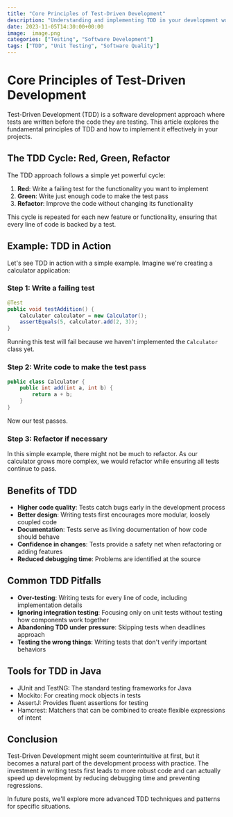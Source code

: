 ```yaml
---
title: "Core Principles of Test-Driven Development"
description: "Understanding and implementing TDD in your development workflow"
date: 2023-11-05T14:30:00+00:00
image:  image.png   
categories: ["Testing", "Software Development"]
tags: ["TDD", "Unit Testing", "Software Quality"]
---
```


# Core Principles of Test-Driven Development

Test-Driven Development (TDD) is a software development approach where tests are written before the code they are testing. This article explores the fundamental principles of TDD and how to implement it effectively in your projects.

## The TDD Cycle: Red, Green, Refactor

The TDD approach follows a simple yet powerful cycle:

1. **Red**: Write a failing test for the functionality you want to implement
2. **Green**: Write just enough code to make the test pass
3. **Refactor**: Improve the code without changing its functionality

This cycle is repeated for each new feature or functionality, ensuring that every line of code is backed by a test.

## Example: TDD in Action

Let's see TDD in action with a simple example. Imagine we're creating a calculator application:

### Step 1: Write a failing test

```java
@Test
public void testAddition() {
    Calculator calculator = new Calculator();
    assertEquals(5, calculator.add(2, 3));
}
```

Running this test will fail because we haven't implemented the `Calculator` class yet.

### Step 2: Write code to make the test pass

```java
public class Calculator {
    public int add(int a, int b) {
        return a + b;
    }
}
```

Now our test passes.

### Step 3: Refactor if necessary

In this simple example, there might not be much to refactor. As our calculator grows more complex, we would refactor while ensuring all tests continue to pass.

## Benefits of TDD

- **Higher code quality**: Tests catch bugs early in the development process
- **Better design**: Writing tests first encourages more modular, loosely coupled code
- **Documentation**: Tests serve as living documentation of how code should behave
- **Confidence in changes**: Tests provide a safety net when refactoring or adding features
- **Reduced debugging time**: Problems are identified at the source

## Common TDD Pitfalls

- **Over-testing**: Writing tests for every line of code, including implementation details
- **Ignoring integration testing**: Focusing only on unit tests without testing how components work together
- **Abandoning TDD under pressure**: Skipping tests when deadlines approach
- **Testing the wrong things**: Writing tests that don't verify important behaviors

## Tools for TDD in Java

- JUnit and TestNG: The standard testing frameworks for Java
- Mockito: For creating mock objects in tests
- AssertJ: Provides fluent assertions for testing
- Hamcrest: Matchers that can be combined to create flexible expressions of intent

## Conclusion

Test-Driven Development might seem counterintuitive at first, but it becomes a natural part of the development process with practice. The investment in writing tests first leads to more robust code and can actually speed up development by reducing debugging time and preventing regressions.

In future posts, we'll explore more advanced TDD techniques and patterns for specific situations.
